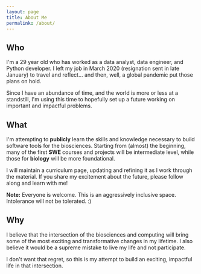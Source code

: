 ```yaml
---
layout: page
title: About Me
permalink: /about/
---
```


## Who
I'm a 29 year old who has worked as a data analyst, data engineer, and Python developer. I left my job in March 2020 (resignation sent in late January) to travel and reflect... and then, well, a global pandemic put those plans on hold. 

Since I have an abundance of time, and the world is more or less at a standstill, I'm using this time to hopefully set up a future working on important and impactful problems. 

## What
I'm attempting to **publicly** learn the skills and knowledge necessary to build software tools for the biosciences. Starting from (almost) the beginning, many of the first **SWE** courses and projects will be intermediate level, while those for **biology** will be more foundational.

I will maintain a curriculum page, updating and refining it as I work through the material. If you share my excitement about the future, please follow along and learn with me!

**Note:** Everyone is welcome. This is an aggressively inclusive space. Intolerance will not be tolerated. :)

## Why
I believe that the intersection of the biosciences and computing will bring some of the most exciting and transformative changes in my lifetime. I also believe it would be a supreme mistake to live my life and not participate. 

I don't want that regret, so this is my attempt to build an exciting, impactful life in that intersection. 







